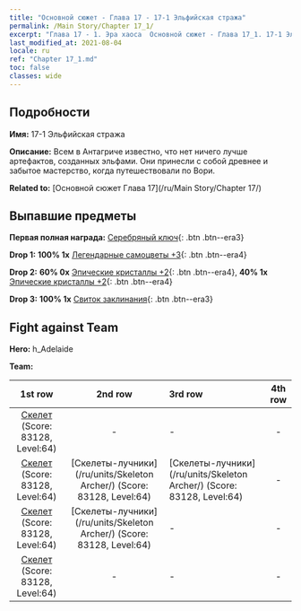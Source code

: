 ```yaml
---
title: "Основной сюжет - Глава 17 - 17-1 Эльфийская стража"
permalink: /Main Story/Chapter 17_1/
excerpt: "Глава 17 - 1. Эра хаоса  Основной сюжет - Глава 17_1. 17-1 Эльфийская стража"
last_modified_at: 2021-08-04
locale: ru
ref: "Chapter 17_1.md"
toc: false
classes: wide
---
```


## Подробности

 **Имя:** 17-1 Эльфийская стража

 **Описание:** Всем в Антагриче известно, что нет ничего лучше артефактов, созданных эльфами. Они принесли с собой древнее и забытое мастерство, когда путешествовали по Вори.

 **Related to:** [Основной сюжет Глава 17](/ru/Main Story/Chapter 17/)

## Выпавшие предметы

 **Первая полная награда:** [Серебряный ключ](/ItemsRU/con_693/){: .btn .btn--era3}

 **Drop 1:** **100% 1x** [Легендарные самоцветы +3](/ItemsRU/mat_58/){: .btn .btn--era4}

 **Drop 2:** **60% 0x** [Эпические кристаллы +2](/ItemsRU/mat_52/){: .btn .btn--era4}, **40% 1x** [Эпические кристаллы +2](/ItemsRU/mat_52/){: .btn .btn--era4}

 **Drop 3:** **100% 1x** [Свиток заклинания](/ItemsRU/con_694/){: .btn .btn--era3}


## Fight against Team
 **Hero:** h_Adelaide

 **Team:**


  | 1st row | 2nd row | 3rd row | 4th row |
  |:----:|:----:|:----|:----:|
  | [Скелет](/ru/units/Skeleton/) (Score: 83128, Level:64)  | - | - | - |
  | [Скелет](/ru/units/Skeleton/) (Score: 83128, Level:64)  | [Скелеты-лучники](/ru/units/Skeleton Archer/) (Score: 83128, Level:64)  | [Скелеты-лучники](/ru/units/Skeleton Archer/) (Score: 83128, Level:64)  | - |
  | [Скелет](/ru/units/Skeleton/) (Score: 83128, Level:64)  | [Скелеты-лучники](/ru/units/Skeleton Archer/) (Score: 83128, Level:64)  | - | - |
  | [Скелет](/ru/units/Skeleton/) (Score: 83128, Level:64)  | - | - | - |


